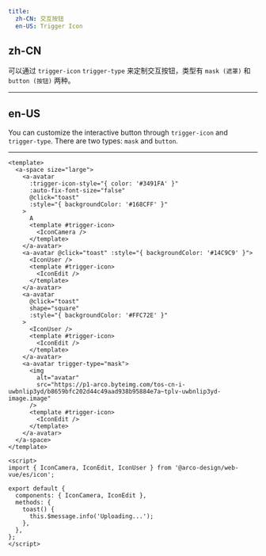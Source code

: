 ```yaml
title:
  zh-CN: 交互按钮
  en-US: Trigger Icon
```

## zh-CN

可以通过 `trigger-icon` `trigger-type` 来定制交互按钮，类型有 `mask (遮罩)` 和 `button (按钮)` 两种。

---

## en-US

You can customize the interactive button through `trigger-icon` and `trigger-type`. There are two types: `mask` and `button`.

---

```vue
<template>
  <a-space size="large">
    <a-avatar
      :trigger-icon-style="{ color: '#3491FA' }"
      :auto-fix-font-size="false"
      @click="toast"
      :style="{ backgroundColor: '#168CFF' }"
    >
      A
      <template #trigger-icon>
        <IconCamera />
      </template>
    </a-avatar>
    <a-avatar @click="toast" :style="{ backgroundColor: '#14C9C9' }">
      <IconUser />
      <template #trigger-icon>
        <IconEdit />
      </template>
    </a-avatar>
    <a-avatar
      @click="toast"
      shape="square"
      :style="{ backgroundColor: '#FFC72E' }"
    >
      <IconUser />
      <template #trigger-icon>
        <IconEdit />
      </template>
    </a-avatar>
    <a-avatar trigger-type="mask">
      <img
        alt="avatar"
        src="https://p1-arco.byteimg.com/tos-cn-i-uwbnlip3yd/b8659bfc202d44c49aad938b95884e7a~tplv-uwbnlip3yd-image.image"
      />
      <template #trigger-icon>
        <IconEdit />
      </template>
    </a-avatar>
  </a-space>
</template>

<script>
import { IconCamera, IconEdit, IconUser } from '@arco-design/web-vue/es/icon';

export default {
  components: { IconCamera, IconEdit },
  methods: {
    toast() {
      this.$message.info('Uploading...');
    },
  },
};
</script>
```
